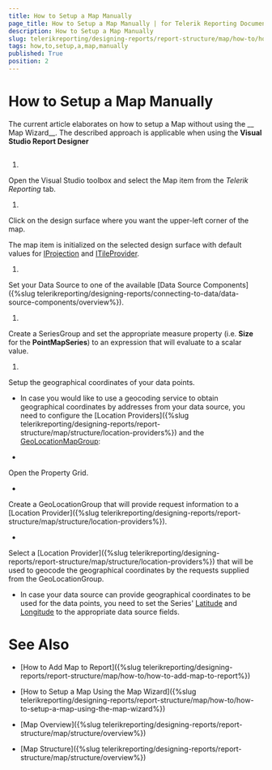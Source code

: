 ```yaml
---
title: How to Setup a Map Manually
page_title: How to Setup a Map Manually | for Telerik Reporting Documentation
description: How to Setup a Map Manually
slug: telerikreporting/designing-reports/report-structure/map/how-to/how-to-setup-a-map-manually
tags: how,to,setup,a,map,manually
published: True
position: 2
---
```


# How to Setup a Map Manually



The current article elaborates on how to setup a Map without using the __ Map Wizard__. The described approach is
        applicable when using the __Visual Studio Report Designer__

## 
1. 

Open the Visual Studio toolbox and select the Map item from the *Telerik Reporting* tab.
                
1. 

Click on the design surface where you want the upper-left corner of the map.
                

The map item is initialized on the selected design surface with default values for
                  [IProjection](/reporting/api/Telerik.Reporting.IProjection)                  and [ITileProvider](/reporting/api/Telerik.Reporting.ITileProvider).
                
1. 

Set your Data Source to one of the available [Data Source Components]({%slug telerikreporting/designing-reports/connecting-to-data/data-source-components/overview%}).
                
1. 

Create a SeriesGroup and set the appropriate measure property (i.e. __Size__ for the __PointMapSeries__)
                  to an expression that will evaluate to a scalar value.
                
1. 

Setup the geographical coordinates of your data points.

* In case you would like to use a geocoding service to obtain geographical coordinates by addresses from your data source,
                      you need to configure the [Location Providers]({%slug telerikreporting/designing-reports/report-structure/map/structure/location-providers%}) and the
                      [GeoLocationMapGroup](/reporting/api/Telerik.Reporting.GeoLocationMapGroup):
                    

* 

Open the Property Grid.

* 

Create a GeoLocationGroup that will provide request information to a [Location Provider]({%slug telerikreporting/designing-reports/report-structure/map/structure/location-providers%}).
                          

* 

Select a [Location Provider]({%slug telerikreporting/designing-reports/report-structure/map/structure/location-providers%}) that will be used to geocode the geographical coordinates by the requests supplied from the GeoLocationGroup.
                          

* In case your data source can provide geographical coordinates to be used for the data points,
                      you need to set the Series' [Latitude](/reporting/api/Telerik.Reporting.PointMapSeries#Telerik_Reporting_PointMapSeries_Latitude) and
                      [Longitude](/reporting/api/Telerik.Reporting.PointMapSeries#Telerik_Reporting_PointMapSeries_Longitude) to the appropriate data source fields.
                    

# See Also


 * [How to Add Map to Report]({%slug telerikreporting/designing-reports/report-structure/map/how-to/how-to-add-map-to-report%})

 * [How to Setup a Map Using the Map Wizard]({%slug telerikreporting/designing-reports/report-structure/map/how-to/how-to-setup-a-map-using-the-map-wizard%})

 * [Map Overview]({%slug telerikreporting/designing-reports/report-structure/map/structure/overview%})

 * [Map Structure]({%slug telerikreporting/designing-reports/report-structure/map/structure/overview%})
